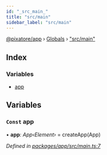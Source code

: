 ```yaml
---
id: "_src_main_"
title: "src/main"
sidebar_label: "src/main"
---
```


[@pixatore/app](../index.md) › [Globals](../globals.md) › ["src/main"](_src_main_.md)

## Index

### Variables

* [app](_src_main_.md#const-app)

## Variables

### `Const` app

• **app**: *App‹Element›* = createApp(App)

*Defined in [packages/app/src/main.ts:7](https://github.com/will-hart/pixatore/blob/9f2e114/packages/app/src/main.ts#L7)*
